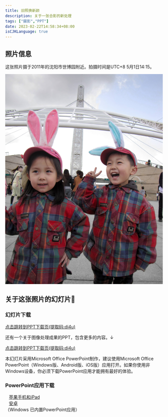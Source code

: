 ```yaml
---
title: 旧照换新颜
description: 关于一张合影的新处理
tags: ["摄影","PPT"]
date: 2023-02-22T14:58:34+08:00
isCJKLanguage: true
---
```


## 照片信息
这张照片摄于2011年的沈阳市世博园附近。拍摄时间是UTC+8 5月1日14:15。

![](childhood_ph.jpg)

## 关于这张照片的幻灯片🐶


### 幻灯片下载
<a href="https://www.123pan.com/s/eNTzVv-lohg3.html">点击跳转到PPT下载页(提取码:di4u)</a>

还有一个关于图像处理成果的PPT，包含更多的内容。↓  

<a href="https://www.123pan.com/s/eNTzVv-Tmhg3.html">点击跳转到PPT下载页(提取码:di4u)</a>

本幻灯片采用Microsoft Office PowerPoint制作，建议使用Microsoft Office PowerPoint（Windows版、Android版、iOS版）应用打开。如果你使用非Windows设备，你必须下载PowerPoint应用才能拥有最好的体验。  


### PowerPoint应用下载  

&nbsp;&nbsp;&nbsp;<a href="https://apps.apple.com/cn/app/microsoft-powerpoint/id586449534">苹果手机和iPad  </a><br/>
&nbsp;&nbsp;&nbsp;<a href="http://dd.myapp.com/sjy.00004/16891/apk/6A464096B40224BDC2EC6169D2550552.apk?fsname=com.microsoft.office.powerpoint_16.0.16026.20116_2004316291.apk">安卓</a><br/>
（Windows 已内置PowerPoint应用）